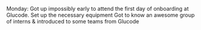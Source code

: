 Monday: 
Got up impossibly early to attend the first day of onboarding at Glucode.
Set up the necessary equipment 
Got to know an awesome group of interns & introduced to some teams from Glucode



